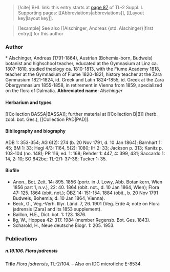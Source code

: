 > [!cite] BHL link: this entry starts at [page 87](https://www.biodiversitylibrary.org/page/33264814) of TL-2 Suppl. I.
> Supporting pages: [[Abbreviations|abbreviations]], [[Layout key|layout key]].

> [!example] See also [[Alschinger, Andreas {std. Alschinger}|first entry]] for this author

### Author

\* Alschinger, Andreas (1791-1864), Austrian (Bohemia-born, Budweis) botanist and highschool teacher, educated at the Gymnasium at Linz ca. 1807-1810, studied theology ca. 1810-1813, with the Fiume Academy 1818, teacher at the Gymnasium of Fiume 1820-1821, history teacher at the Zara Gymnasium 1821-1824, id. Greek and Latin 1824-1855, id. Greek at the Zara Obergymnasium 1855-1858, in retirement in Vienna from 1859, specialized on the flora of Dalmatia. 
**Abbreviated name**: *Alschinger*

#### Herbarium and types

[[Collection BASSA|BASSA]]; further material at [[Collection B|B]] (herb. zool. bot. Ges.), [[Collection PAD|PAD]].

#### Bibliography and biography

ADB 1: 353-354; AG 6(2): 274 (b. 20 Nov 1791, d. 10 Jan 1864); Barnhart 1: 45; BM 1: 33; Hegi 4/3: 1164, 5(2): 1080; IH 2: 33; Jackson p. 313; Kanitz p. 103-104 (no. 148); PR 116, ed. 1: 168; Rehder 1: 447, 4: 399, 431; Saccardo 1: 14, 2: 10; SO 842be; TL-2/1: 37-38; Tucker 1: 35.

#### Biofile

- Anon., Bot. Zeit. 14: 895. 1856 (portr. in J. Lowy, Abb. Botanikern, Wien 1856 part 1, n.v.), 22: 40. 1864 (obit. not., d. 10 Jan 1864, Wien); Flora 47: 125. 1864 (obit. not.); ÖBZ 14: 151-154. 1884 (obit., b. 20 Nov 1791 Budweis, Bohemia; d. 10 Jan 1864, Vienna).
- Beck, G., Veg.-Verh. Illyr. Länd. 7, 26. 1901 (Veg. Erde 4; note on Flora jadrensis \[Zara\] and its 1853 supplement).
- Baillon, H.E., Dict. bot. 1: 123. 1876.
- Ilg, W., Hoppea 42: 317. 1984 (member Regensb. Bot. Ges. 1843).
- Scharold, H., Neue deutsche Biogr. 1: 205. 1953.

### Publications

##### n.19.106. Flora jadrensis

**Title**
*Flora jadrensis*, TL-2/104. – Also on IDC microfiche E-8534.

